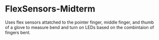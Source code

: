 # FlexSensors-Midterm
Uses flex sensors attatched to the pointer finger, middle finger, and thumb of a glove to measure bend and turn on LEDs based on the combintaion of fingers bent.
